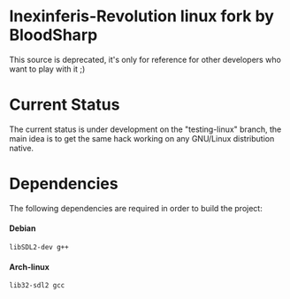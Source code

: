 # Inexinferis-Revolution linux fork by BloodSharp

This source is deprecated, it's only for reference for other developers who want to play with it ;)

# Current Status
The current status is under development on the "testing-linux" branch, the main idea is to get the same hack working on any GNU/Linux distribution native.

# Dependencies
The following dependencies are required in order to build the project:

#### Debian
```
libSDL2-dev g++
```
#### Arch-linux
```
lib32-sdl2 gcc
```
